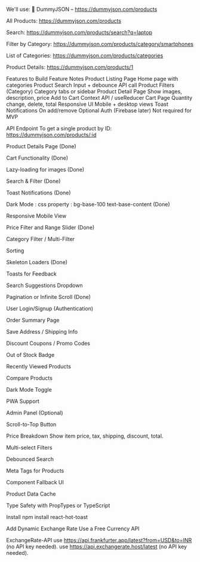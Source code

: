 We'll use:
🔗 DummyJSON – https://dummyjson.com/products

All Products: https://dummyjson.com/products

Search: https://dummyjson.com/products/search?q=laptop

Filter by Category: https://dummyjson.com/products/category/smartphones

List of Categories: https://dummyjson.com/products/categories

Product Details: https://dummyjson.com/products/1

<!--  -->
Features to Build
Feature	Notes
Product Listing Page	Home page with categories
Product Search	Input + debounce API call
Product Filters (Category)	Category tabs or sidebar
Product Detail Page	Show images, description, price
Add to Cart	Context API / useReducer
Cart Page	Quantity change, delete, total
Responsive UI	Mobile + desktop views
Toast Notifications	On add/remove
Optional Auth (Firebase later)	Not required for MVP

<!--  -->
API Endpoint
To get a single product by ID:
https://dummyjson.com/products/:id

<!-- Features to add -->
Product Details Page (Done)

Cart Functionality (Done)

Lazy-loading for images (Done)

Search & Filter (Done)

Toast Notifications (Done)

Dark Mode : css property : bg-base-100 text-base-content (Done)

Responsive Mobile View

Price Filter and Range Slider (Done)

Category Filter / Multi-Filter

Sorting

Skeleton Loaders (Done)

Toasts for Feedback

Search Suggestions Dropdown

Pagination or Infinite Scroll (Done)

User Login/Signup (Authentication)

Order Summary Page

Save Address / Shipping Info

Discount Coupons / Promo Codes

Out of Stock Badge

Recently Viewed Products

Compare Products

Dark Mode Toggle

PWA Support

Admin Panel (Optional)

Scroll-to-Top Button

Price Breakdown
Show item price, tax, shipping, discount, total.

Multi-select Filters

Debounced Search

Meta Tags for Products

Component Fallback UI

Product Data Cache

Type Safety with PropTypes or TypeScript

<!--  -->
Install
npm install react-hot-toast

<!--  -->
Add Dynamic Exchange Rate
Use a Free Currency API

ExchangeRate-API
use https://api.frankfurter.app/latest?from=USD&to=INR (no API key needed).
use https://api.exchangerate.host/latest (no API key needed).